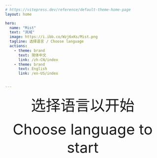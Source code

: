 ```yaml
---
# https://vitepress.dev/reference/default-theme-home-page
layout: home

hero:
  name: "Mist"
  text: "岚域"
  image: https://i.ibb.co/Wzj6xKs/Mist.png
  tagline: 选择语言 / Choose language
  actions:
    - theme: brand
      text: 简体中文
      link: /zh-CN/index
    - theme: brand
      text: English
      link: /en-US/index


---
```

<div align="center">
  <font size="7">选择语言以开始</font>
</div>

<br>
<div align="center">
  <font size="7">Choose language to start</font>
</div>